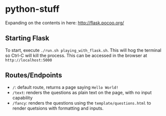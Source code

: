 # python-stuff

Expanding on the contents in here: http://flask.pocoo.org/


## Starting Flask
To start, execute `./run.sh playing_with_flask.sh`.  This will hog the terminal so Ctrl-C will kill the process.
This can be accessed in the browser at `http://localhost:5000`

## Routes/Endpoints
- `/`: default route, returns a page saying `Hello World!`
- `/text`: renders the questions as plain text on the page, with no input capability
- `/fancy`: renders the questions using the `template/questions.html` to render quetsions with formatting and inputs.
